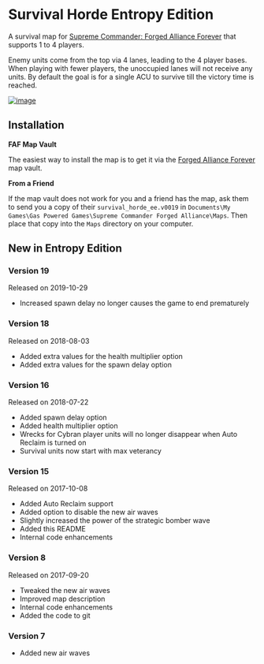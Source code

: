 # Survival Horde Entropy Edition

A survival map for [Supreme Commander: Forged Alliance Forever][FAF] that supports 1 to 4 players.

Enemy units come from the top via 4 lanes, leading to the 4 player bases. When playing with
fewer players, the unoccupied lanes will not receive any units. By default the goal is for a
single ACU to survive till the victory time is reached.

[![image](https://user-images.githubusercontent.com/146040/43050248-d685e464-8e05-11e8-81d2-6e4ffc07af53.png)](https://youtu.be/o9RB0UWyzjI?t=9)

## Installation

**FAF Map Vault**

The easiest way to install the map is to get it via the [Forged Alliance Forever][FAF] map vault.

**From a Friend**

If the map vault does not work for you and a friend has the map, ask them to send you a copy
of their `survival_horde_ee.v0019` in `Documents\My Games\Gas Powered Games\Supreme Commander Forged Alliance\Maps`.
Then place that copy into the `Maps` directory on your computer.

## New in Entropy Edition

### Version 19

Released on 2019-10-29

* Increased spawn delay no longer causes the game to end prematurely

### Version 18

Released on 2018-08-03

* Added extra values for the health multiplier option
* Added extra values for the spawn delay option

### Version 16

Released on 2018-07-22

* Added spawn delay option
* Added health multiplier option
* Wrecks for Cybran player units will no longer disappear when Auto Reclaim is turned on
* Survival units now start with max veterancy

### Version 15

Released on 2017-10-08

* Added Auto Reclaim support
* Added option to disable the new air waves
* Slightly increased the power of the strategic bomber wave
* Added this README
* Internal code enhancements

### Version 8

Released on 2017-09-20

* Tweaked the new air waves
* Improved map description
* Internal code enhancements
* Added the code to git

### Version 7

* Added new air waves

[FAF]: http://www.faforever.com/

